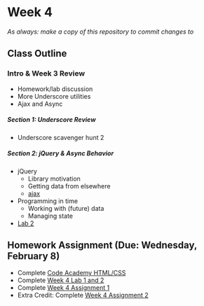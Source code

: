 # Week 4

*As always: make a copy of this repository to commit changes to*

## Class Outline

### Intro & Week 3 Review
- Homework/lab discussion
- More Underscore utilities
- Ajax and Async

##### Section 1: Underscore Review
- Underscore scavenger hunt 2

##### Section 2: jQuery & Async Behavior
- jQuery
    - Library motivation
    - Getting data from elsewhere
    - [ajax](http://api.jquery.com/category/ajax/)
- Programming in time
    - Working with (future) data
    - Managing state
- [Lab 2](lab/lab2/)

## Homework Assignment (Due: Wednesday, February 8)
- Complete [Code Academy HTML/CSS](https://www.codecademy.com/learn/web)
- Complete [Week 4 Lab 1 and 2](lab/lab2)
- Complete [Week 4 Assignment 1](assignment/assignment1)
- Extra Credit: Complete [Week 4 Assignment 2](assignment/assignment2)

